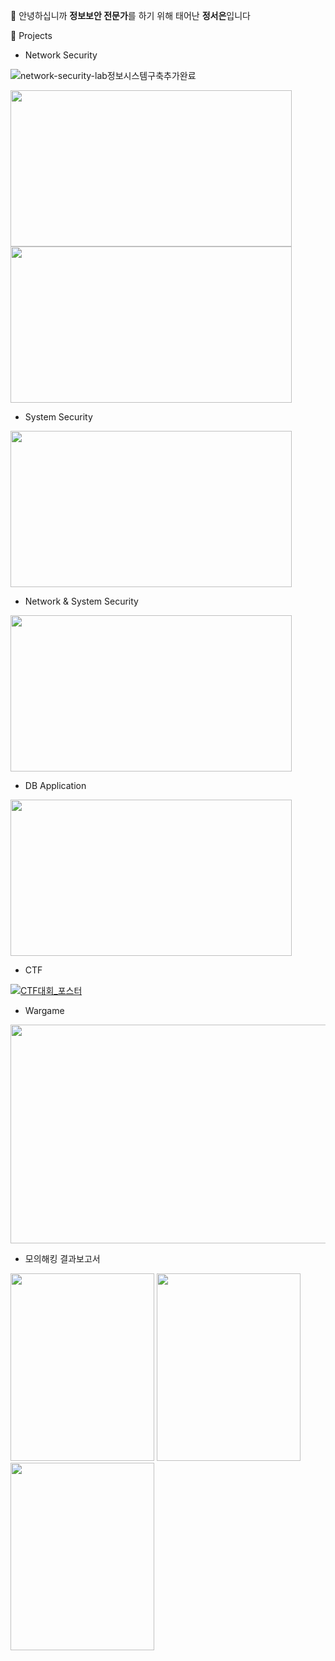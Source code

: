 👋 안녕하십니까 **정보보안 전문가**를 하기 위해 태어난 **정서은**입니다

🌱 Projects

- Network Security


![network-security-lab정보시스템구축추가완료](https://github.com/user-attachments/assets/56c7be46-3635-4af2-803e-7bb15a0b602c)


[<img src="https://github.com/user-attachments/assets/0a84942e-9ed4-42b0-b7a9-d604cdfd71a9" width="450" height="250"/>](https://github.com/Jung2023/portfolio_NETWORK/blob/main/network1.md)
[<img src="https://github.com/user-attachments/assets/0e52e22e-a39a-4c38-a5f7-6dc1551999a3" width="450" height="250"/>](https://github.com/Jung2023/portfolio_NETWORK/blob/main/network2.md)

- System Security                   
  
[<img src="https://github.com/user-attachments/assets/6a3b8a60-3f23-4559-b006-188be6246c19" width="450" height="250"/>](https://github.com/Jung2023/portfolio_SYSTEM/blob/main/README.md)

- Network & System Security

[<img src="https://github.com/user-attachments/assets/7b9a28b4-593d-4428-adc6-89d3d02ca3ea" width="450" height="250"/>](https://github.com/Jung2023/portfolio_NETWORK-SYSTEM)
  
- DB Application
  
[<img src="https://github.com/user-attachments/assets/c02c0430-cf35-4230-b0e0-18a95e58e79f" width="450" height="250"/>](https://github.com/Jung2023/portfolio_DB-Application/blob/main/README.md)

- CTF             

[![CTF대회_포스터](https://github.com/user-attachments/assets/2ea46564-0b8f-4df1-937d-2e61567131b3)](https://github.com/Jung2023/portfolio_CTF)

- Wargame

[<img src="https://github.com/user-attachments/assets/223ba426-7a21-4728-86e3-b7ee000d5e98" width="600" height="350"/>](https://github.com/Jung2023/portfolio_WARGAME)

- 모의해킹 결과보고서

<img src="https://github.com/user-attachments/assets/3673ea02-98de-49ea-85ab-9784c8ece61d" width="230" height="300"/>
<img src="https://github.com/user-attachments/assets/fde9100c-d02e-4553-baed-5e1f47097cfe" width="230" height="300"/>
<img src="https://github.com/user-attachments/assets/d02db0cb-f214-44e2-a3e9-9298d061e1df" width="230" height="300"/>
